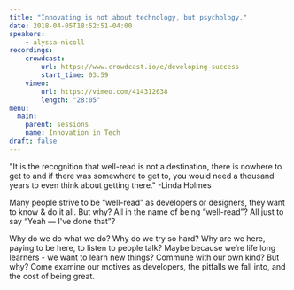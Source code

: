 ```yaml
---
title: "Innovating is not about technology, but psychology."
date: 2018-04-05T18:52:51-04:00
speakers:
    - alyssa-nicoll
recordings:
    crowdcast:
        url: https://www.crowdcast.io/e/developing-success
        start_time: 03:59
    vimeo:
        url: https://vimeo.com/414312638
        length: "28:05"
menu:
  main:
    parent: sessions
    name: Innovation in Tech
draft: false
---
```


"It is the recognition that well-read is not a destination, there is nowhere to get to and if there was somewhere to get to, you would need a thousand years to even think about getting there." -Linda Holmes

Many people strive to be “well-read” as developers or designers, they want to know & do it all. But why? All in the name of being “well-read”? All just to say “Yeah — I've done that”?

Why do we do what we do? Why do we try so hard? Why are we here, paying to be here, to listen to people talk? Maybe because we’re life long learners - we want to learn new things? Commune with our own kind? But why? Come examine our motives as developers, the pitfalls we fall into, and the cost of being great.